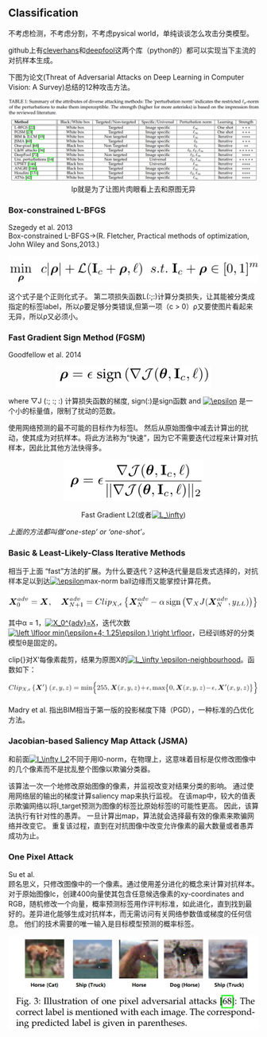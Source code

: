 ## Classification

不考虑检测，不考虑分割，不考虑pysical world，单纯谈谈怎么攻击分类模型。

github上有[cleverhans](https://github.com/tensorflow/cleverhans)和[deepfool](https://github.com/LTS4/DeepFool)这两个库（python的）都可以实现当下主流的对抗样本生成。

下图为论文(Threat of Adversarial Attacks on Deep Learning in Computer Vision: A Survey)总结的12种攻击方法。

<div align=center><img src="/images/Screenshot from 2018-09-18 20-20-34.png"/>lp就是为了让图片肉眼看上去和原图无异</div>

### Box-constrained L-BFGS

Szegedy et al. 2013  
Box-constrained L-BFGS→(R. Fletcher, Practical methods of optimization, John Wiley and Sons,2013.)

<div align=center><img src="/images/1.png"/></div>

这个式子是个正则化式子。 第二项损失函数L(:;:)计算分类损失，让其能被分类成指定的标签label，所以ρ要足够分类错误,但第一项（c > 0）ρ又要使图片看起来无异，所以ρ又必须小。

### Fast Gradient Sign Method (FGSM) 

Goodfellow et al. 2014

<div align=center><img src="/images/2.png"/></div>

where ▽J (:; :; :) 计算损失函数的梯度, sign(:)是sign函数 and <a href="https://www.codecogs.com/eqnedit.php?latex=\epsilon" target="_blank"><img src="https://latex.codecogs.com/gif.latex?\epsilon" title="\epsilon" /></a> 是一个小的标量值，限制了扰动的范数。

使用网络预测的最不可能的目标作为标签l。 然后从原始图像中减去计算出的扰动，使其成为对抗样本。将此方法称为“快速”，因为它不需要迭代过程来计算对抗样本，因此比其他方法快得多。

<div align=center><img src="/images/3.png"/>  

Fast Gradient L2(或者<a href="https://www.codecogs.com/eqnedit.php?latex=L_\infty" target="_blank"><img src="https://latex.codecogs.com/gif.latex?L_\infty" title="L_\infty" /></a>)</div>

_上面的方法都叫做‘one-step’ or ‘one-shot’。_

### Basic & Least-Likely-Class Iterative Methods

相当于上面 “fast”方法的扩展。为什么要迭代？这种迭代量是启发式选择的，对抗样本足以到达<a href="https://www.codecogs.com/eqnedit.php?latex=\epsilon" target="_blank"><img src="https://latex.codecogs.com/gif.latex?\epsilon" title="\epsilon" /></a>max-norm ball边缘而又能掌控计算花费。

<div align=center><img src="/images/6.png"/></div>  

其中α = 1，<a href="https://www.codecogs.com/eqnedit.php?latex=X_0^{adv}=X" target="_blank"><img src="https://latex.codecogs.com/gif.latex?X_0^{adv}=X" title="X_0^{adv}=X" /></a>，迭代次数<a href="https://www.codecogs.com/eqnedit.php?latex=\left&space;\lfloor&space;min(\epsilon&plus;4;&space;1.25\epsilon&space;)&space;\right&space;\rfloor" target="_blank"><img src="https://latex.codecogs.com/gif.latex?\left&space;\lfloor&space;min(\epsilon&plus;4;&space;1.25\epsilon&space;)&space;\right&space;\rfloor" title="\left \lfloor min(\epsilon+4; 1.25\epsilon ) \right \rfloor" /></a>，已经训练好的分类模型θ是固定的。

clip{}对X’每像素裁剪，结果为原图X的<a href="https://www.codecogs.com/eqnedit.php?latex=L_\infty&space;\epsilon-neighbourhood" target="_blank"><img src="https://latex.codecogs.com/gif.latex?L_\infty&space;\epsilon-neighbourhood" title="L_\infty \epsilon-neighbourhood" /></a>。函数如下：

<div align=center><img src="/images/5.png"/></div>  

Madry et al. 指出BIM相当于第一版的投影梯度下降（PGD），一种标准的凸优化方法。

### Jacobian-based Saliency Map Attack (JSMA)

和前面<a href="https://www.codecogs.com/eqnedit.php?latex=l_\infty&space;l_2" target="_blank"><img src="https://latex.codecogs.com/gif.latex?l_\infty&space;l_2" title="l_\infty l_2" /></a>不同于用l0-norm，在物理上，这意味着目标是仅修改图像中的几个像素而不是扰乱整个图像以欺骗分类器。

该算法一次一个地修改原始图像的像素，并监视改变对结果分类的影响。 通过使用网络层的输出的梯度计算saliency map来执行监视。 在该map中，较大的值表示欺骗网络以将l_target预测为图像的标签比原始标签l的可能性更高。 因此，该算法执行有针对性的愚弄。 一旦计算出map，算法就会选择最有效的像素来欺骗网络并改变它。 重复该过程，直到在对抗图像中改变允许像素的最大数量或者愚弄成功为止。

### One Pixel Attack

Su et al.	
顾名思义，只修改图像中的一个像素。通过使用差分进化的概念来计算对抗样本。对于原始图像Ic，创建400向量使其包含任意候选像素的xy-coordinates and RGB，随机修改一个向量，概率预测标签用作评判标准，如此进化，直到找到最好的。差异进化能够生成对抗样本，而无需访问有关网络参数值或梯度的任何信息。 他们的技术需要的唯一输入是目标模型预测的概率标签。

![7.png](/images/7.png)







